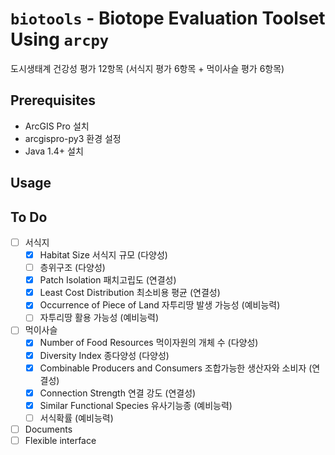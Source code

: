 # `biotools` - Biotope Evaluation Toolset Using `arcpy`
도시생태계 건강성 평가 12항목 (서식지 평가 6항목 + 먹이사슬 평가 6항목)

## Prerequisites
* ArcGIS Pro 설치
* arcgispro-py3 환경 설정
* Java 1.4+ 설치

## Usage

## To Do
- [ ] 서식지
  - [x] Habitat Size 서식지 규모 (다양성)
  - [ ] 층위구조 (다양성)
  - [x] Patch Isolation 패치고립도 (연결성)
  - [x] Least Cost Distribution 최소비용 평균 (연결성)
  - [x] Occurrence of Piece of Land 자투리땅 발생 가능성 (예비능력)
  - [ ] 자투리땅 활용 가능성 (예비능력)
- [ ] 먹이사슬
  - [x] Number of Food Resources 먹이자원의 개체 수 (다양성)
  - [x] Diversity Index 종다양성 (다양성)
  - [x] Combinable Producers and Consumers 조합가능한 생산자와 소비자 (연결성)
  - [x] Connection Strength 연결 강도 (연결성)
  - [x] Similar Functional Species 유사기능종 (예비능력)
  - [ ] 서식확률 (예비능력)
- [ ] Documents
- [ ] Flexible interface

